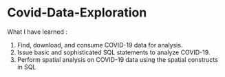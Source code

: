 # Covid-Data-Exploration


What I have learned :

1. Find, download, and consume COVID-19 data for analysis.
2. Issue basic and sophisticated SQL statements to analyze COVID-19.
3. Perform spatial analysis on COVID-19 data using the spatial constructs in SQL
